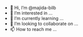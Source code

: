 - 👋 Hi, I’m @majida-bilb
- 👀 I’m interested in ...
- 🌱 I’m currently learning ...
- 💞️ I’m looking to collaborate on ...
- 📫 How to reach me ...

<!---
majida-bilb/majida-bilb is a ✨ special ✨ repository because its `README.md` (this file) appears on your GitHub profile.
You can click the Preview link to take a look at your changes.
--->
